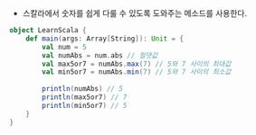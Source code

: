 - 스칼라에서 숫자를 쉽게 다룰 수 있도록 도와주는 메소드를 사용한다.

```scala
object LearnScala {
	def main(args: Array[String]): Unit = {
		val num = 5
		val numAbs = num.abs // 절댓값
		val max5or7 = numAbs.max(7) // 5와 7 사이의 최대값
		val min5or7 = numAbs.min(7) // 5와 7 사이의 최소값
		
		println(numAbs) // 5
		println(max5or7) // 7
		println(min5or7) // 5
	}
}
```